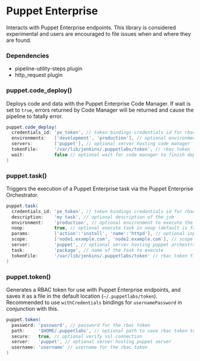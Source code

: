 # Puppet Enterprise

Interacts with Puppet Enterprise endpoints. This library is considered experimental and users are encouraged to file issues when and where they are found.

### Dependencies

- pipeline-utility-steps plugin
- http_request plugin

### puppet.code_deploy()
Deploys code and data with the Puppet Enterprise Code Manager. If wait is set to `true`, errors returned by Code Manager will be returned and cause the pipeline to fatally error.

```groovy
puppet.code_deploy(
  credentials_id: 'pe_token', // token bindings credentials id for rbac token; mutually exclusive with token
  environments:   ['development', 'production'], // optional environments to deploy (default is to deploy all environments)
  servers:        ['puppet'], // optional server hosting code manager
  tokenFile:      '/var/lib/jenkins/.puppetlabs/token', // rbac token file location for deploying with code manager; mutually exclusive with credential_id
  wait:           false // optional wait for code manager to finish deployment
)
```

### puppet.task()
Triggers the execution of a Puppet Enterprise task via the Puppet Enterprise Orchestrator.

```groovy
puppet.task(
  credentials_id: 'pe_token', // token bindings credentials id for rbac token; mutually exclusive with token
  description:    'my task', // optional description of the job
  environment:    'production', // optional environment to execute the task on (default is production)
  noop:           true, // optional execute task in noop (default is false)
  params:         ['action':'install', 'name':'httpd'], // optional input parameters (default is empty)
  scope:          ['node1.example.com', 'node2.example.com'], // scope for deployment (if string, will be passed as `node_group` or `application`; if array of strings, will be passed as `nodes` or `query`; internal logic attempts to correctly determine which)
  server:         'puppet', // optional server hosting puppet orchestrator
  task:           'package', // name of the task to execute
  tokenFile:      '/var/lib/jenkins/.puppetlabs/token' // rbac token file location for deploying with code manager; mutually exclusive with credential_id
)
```

### puppet.token()
Generates a RBAC token for use with Puppet Enterprise endpoints, and saves it as a file in the default location (`~/.puppetlabs/token`). Recommended to use `withCredentials` bindings for `usernamePassword` in conjunction with this.

```groovy
puppet.token(
  password: 'password', // password for the rbac token
  path:     '$HOME/.puppetlabs', // optional path to save rbac token to
  secure:   true, // optional verify ssl connection
  server:   'puppet', // optional server hosting puppet server
  username: 'username' // username for the rbac token
)
```
